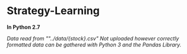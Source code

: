 # Strategy-Learning

**In Python 2.7**

*Data read from ""../data/{stock}.csv" Not uploaded however correctly formatted data can be gathered with Python 3 and the Pandas Library.*
